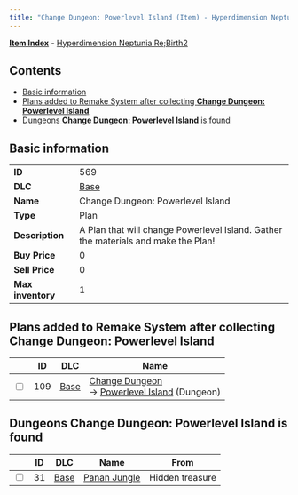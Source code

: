 ```yaml
---
title: "Change Dungeon: Powerlevel Island (Item) - Hyperdimension Neptunia Re;Birth2"
---
```


[**Item Index**](/neptunia/rb2/item/index.html) - [Hyperdimension Neptunia Re;Birth2](/neptunia/rb2)

## Contents

- [Basic information](#basic-information)
- [Plans added to Remake System after collecting **Change Dungeon: Powerlevel Island**](#plans-added-to-remake-system-after-collecting-change-dungeon-powerlevel-island)
- [Dungeons **Change Dungeon: Powerlevel Island** is found](#dungeons-change-dungeon-powerlevel-island-is-found)

## Basic information

|   |   |
| -- | -- |
| **ID** | 569 |
| **DLC** | [Base](/neptunia/rb2/dlc/0-base.html) |
| **Name** | Change Dungeon: Powerlevel Island |
| **Type** | Plan |
| **Description** | A Plan that will change Powerlevel Island. Gather the materials and make the Plan! |
| **Buy Price** | 0 |
| **Sell Price** | 0 |
| **Max inventory** | 1 |

## Plans added to Remake System after collecting **Change Dungeon: Powerlevel Island**

|    | ID | DLC | Name |
| -- | -- | --- | ---- |
| <input type="checkbox" id="rb2-remake-0-109" class="trackbox" /> | 109 | [Base](/neptunia/rb2/dlc/0-base.html) | [Change Dungeon](/neptunia/rb2/remake/0-109-change-dungeon.html)<br />→ [Powerlevel Island](/neptunia/rb2/dungeon/0-30-powerlevel-island.html) (Dungeon) |

## Dungeons **Change Dungeon: Powerlevel Island** is found

|    | ID | DLC | Name | From |
| -- | -- | --- | ---- | ---- |
| <input type="checkbox" id="rb2-dungeon-0-31" class="trackbox" /> | 31 | [Base](/neptunia/rb2/dlc/0-base.html) | [Panan Jungle](/neptunia/rb2/dungeon/0-31-panan-jungle.html) | Hidden treasure |